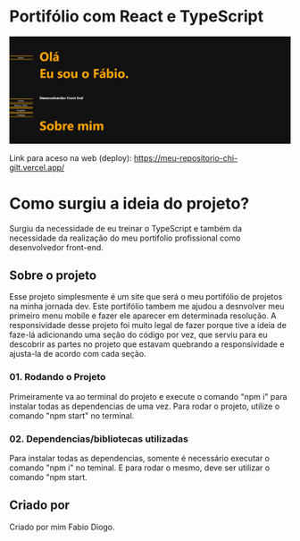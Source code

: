 # Portifólio com React e TypeScript

![Print da pagina](./public/Screenshot_portifolio.png)


Link para aceso na web (deploy): https://meu-repositorio-chi-gilt.vercel.app/

# Como surgiu a ideia do projeto?

Surgiu da necessidade de eu treinar o TypeScript e também da necessidade da realização do meu portifolio profissional como desenvolvedor front-end.

## Sobre o projeto

Esse projeto simplesmente é um site que será o meu portifólio de projetos na minha jornada dev.
Este portifólio tambem me ajudou a desnvolver meu primeiro menu mobile e fazer ele aparecer em determinada resolução.
A responsividade desse projeto foi muito legal de fazer porque tive a ideia de faze-lá adicionando uma seção do código por vez, que serviu para eu descobrir as partes no projeto que estavam quebrando a responsividade e ajusta-la de acordo com cada seção.


### 01. Rodando o Projeto
Primeiramente va ao terminal do projeto e execute o comando "npm i" para instalar todas as dependencias de uma vez.
Para rodar o projeto, utilize o comando "npm start" no terminal.


### 02. Dependencias/bibliotecas utilizadas

Para instalar todas as dependencias, somente é necessário executar o comando "npm i" no teminal.
E para rodar o mesmo, deve ser utilizar o comando "npm start.

## Criado por

Criado por mim Fabio Diogo. 
